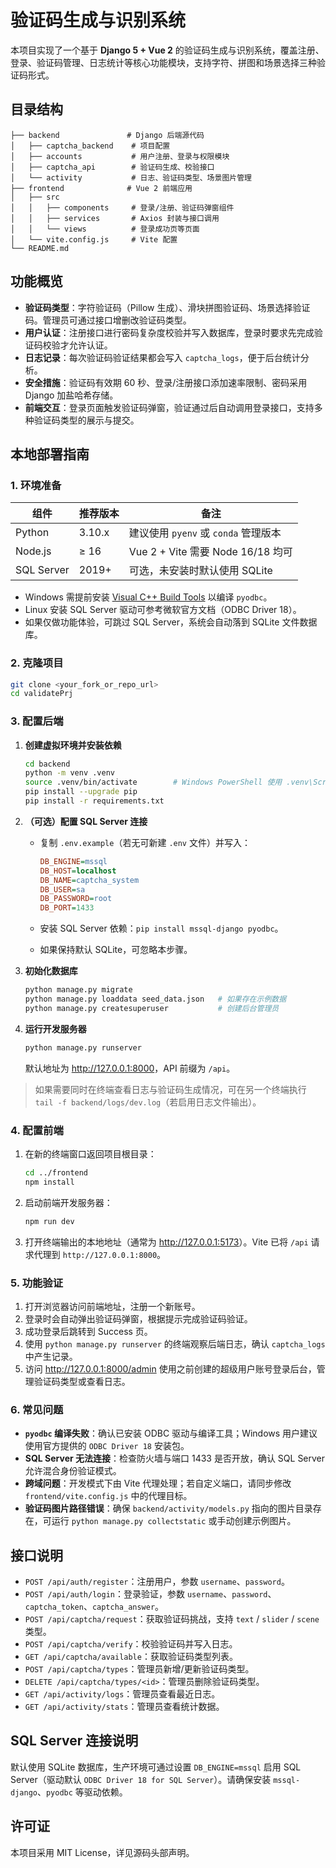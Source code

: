 # 验证码生成与识别系统

本项目实现了一个基于 **Django 5 + Vue 2** 的验证码生成与识别系统，覆盖注册、登录、验证码管理、日志统计等核心功能模块，支持字符、拼图和场景选择三种验证码形式。

## 目录结构

```
├── backend               # Django 后端源代码
│   ├── captcha_backend    # 项目配置
│   ├── accounts           # 用户注册、登录与权限模块
│   ├── captcha_api        # 验证码生成、校验接口
│   └── activity           # 日志、验证码类型、场景图片管理
├── frontend              # Vue 2 前端应用
│   ├── src
│   │   ├── components     # 登录/注册、验证码弹窗组件
│   │   ├── services       # Axios 封装与接口调用
│   │   └── views          # 登录成功页等页面
│   └── vite.config.js     # Vite 配置
└── README.md
```

## 功能概览

- **验证码类型**：字符验证码（Pillow 生成）、滑块拼图验证码、场景选择验证码。管理员可通过接口增删改验证码类型。
- **用户认证**：注册接口进行密码复杂度校验并写入数据库，登录时要求先完成验证码校验才允许认证。
- **日志记录**：每次验证码验证结果都会写入 `captcha_logs`，便于后台统计分析。
- **安全措施**：验证码有效期 60 秒、登录/注册接口添加速率限制、密码采用 Django 加盐哈希存储。
- **前端交互**：登录页面触发验证码弹窗，验证通过后自动调用登录接口，支持多种验证码类型的展示与提交。

## 本地部署指南

### 1. 环境准备

| 组件 | 推荐版本 | 备注 |
| ---- | -------- | ---- |
| Python | 3.10.x | 建议使用 `pyenv` 或 `conda` 管理版本 |
| Node.js | ≥ 16 | Vue 2 + Vite 需要 Node 16/18 均可 |
| SQL Server | 2019+ | 可选，未安装时默认使用 SQLite |

- Windows 需提前安装 [Visual C++ Build Tools](https://visualstudio.microsoft.com/visual-cpp-build-tools/) 以编译 `pyodbc`。
- Linux 安装 SQL Server 驱动可参考微软官方文档（ODBC Driver 18）。
- 如果仅做功能体验，可跳过 SQL Server，系统会自动落到 SQLite 文件数据库。

### 2. 克隆项目

```bash
git clone <your_fork_or_repo_url>
cd validatePrj
```

### 3. 配置后端

1. **创建虚拟环境并安装依赖**

   ```bash
   cd backend
   python -m venv .venv
   source .venv/bin/activate        # Windows PowerShell 使用 .venv\Scripts\Activate.ps1
   pip install --upgrade pip
   pip install -r requirements.txt
   ```

2. **（可选）配置 SQL Server 连接**

   - 复制 `.env.example`（若无可新建 `.env` 文件）并写入：

     ```ini
     DB_ENGINE=mssql
     DB_HOST=localhost
     DB_NAME=captcha_system
     DB_USER=sa
     DB_PASSWORD=root
     DB_PORT=1433
     ```

   - 安装 SQL Server 依赖：`pip install mssql-django pyodbc`。
   - 如果保持默认 SQLite，可忽略本步骤。

3. **初始化数据库**

   ```bash
   python manage.py migrate
   python manage.py loaddata seed_data.json   # 如果存在示例数据
   python manage.py createsuperuser           # 创建后台管理员
   ```

4. **运行开发服务器**

   ```bash
   python manage.py runserver
   ```

   默认地址为 <http://127.0.0.1:8000>，API 前缀为 `/api`。

> 如果需要同时在终端查看日志与验证码生成情况，可在另一个终端执行 `tail -f backend/logs/dev.log`（若启用日志文件输出）。

### 4. 配置前端

1. 在新的终端窗口返回项目根目录：

   ```bash
   cd ../frontend
   npm install
   ```

2. 启动前端开发服务器：

   ```bash
   npm run dev
   ```

3. 打开终端输出的本地地址（通常为 <http://127.0.0.1:5173>）。Vite 已将 `/api` 请求代理到 `http://127.0.0.1:8000`。

### 5. 功能验证

1. 打开浏览器访问前端地址，注册一个新账号。
2. 登录时会自动弹出验证码弹窗，根据提示完成验证码验证。
3. 成功登录后跳转到 Success 页。
4. 使用 `python manage.py runserver` 的终端观察后端日志，确认 `captcha_logs` 中产生记录。
5. 访问 <http://127.0.0.1:8000/admin> 使用之前创建的超级用户账号登录后台，管理验证码类型或查看日志。

### 6. 常见问题

- **`pyodbc` 编译失败**：确认已安装 ODBC 驱动与编译工具；Windows 用户建议使用官方提供的 `ODBC Driver 18` 安装包。
- **SQL Server 无法连接**：检查防火墙与端口 1433 是否开放，确认 SQL Server 允许混合身份验证模式。
- **跨域问题**：开发模式下由 Vite 代理处理；若自定义端口，请同步修改 `frontend/vite.config.js` 中的代理目标。
- **验证码图片路径错误**：确保 `backend/activity/models.py` 指向的图片目录存在，可运行 `python manage.py collectstatic` 或手动创建示例图片。

## 接口说明

- `POST /api/auth/register`：注册用户，参数 `username`、`password`。
- `POST /api/auth/login`：登录验证，参数 `username`、`password`、`captcha_token`、`captcha_answer`。
- `POST /api/captcha/request`：获取验证码挑战，支持 `text` / `slider` / `scene` 类型。
- `POST /api/captcha/verify`：校验验证码并写入日志。
- `GET /api/captcha/available`：获取验证码类型列表。
- `POST /api/captcha/types`：管理员新增/更新验证码类型。
- `DELETE /api/captcha/types/<id>`：管理员删除验证码类型。
- `GET /api/activity/logs`：管理员查看最近日志。
- `GET /api/activity/stats`：管理员查看统计数据。

## SQL Server 连接说明

默认使用 SQLite 数据库，生产环境可通过设置 `DB_ENGINE=mssql` 启用 SQL Server（驱动默认 `ODBC Driver 18 for SQL Server`）。请确保安装 `mssql-django`、`pyodbc` 等驱动依赖。

## 许可证

本项目采用 MIT License，详见源码头部声明。

